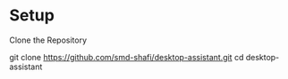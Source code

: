 # Setup

Clone the Repository


git clone https://github.com/smd-shafi/desktop-assistant.git
cd desktop-assistant

